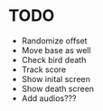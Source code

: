 # TODO

- Randomize offset
- Move base as well
- Check bird death
- Track score
- Show inital screen
- Show death screen
- Add audios???
